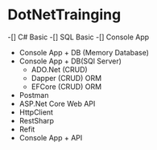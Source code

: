 # DotNetTrainging
-[] C# Basic
-[] SQL Basic
-[] Console App
- Console App + DB (Memory Database)
- Console App + DB(SQl Server)
	- ADO.Net (CRUD)
	- Dapper (CRUD) ORM
	- EFCore (CRUD) ORM
- Postman
- ASP.Net Core Web API
- HttpClient
- RestSharp
- Refit
- Console App + API
